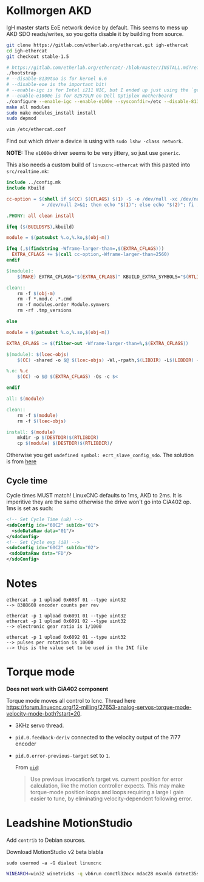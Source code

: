 # Kollmorgen AKD

IgH master starts EoE network device by default. This seems to mess up AKD SDO reads/writes, so you gotta disable it by building from source.

```bash
git clone https://gitlab.com/etherlab.org/ethercat.git igh-ethercat
cd igh-ethercat
git checkout stable-1.5

# https://gitlab.com/etherlab.org/ethercat/-/blob/master/INSTALL.md?ref_type=heads
./bootstrap
# --disable-8139too is for kernel 6.6
# --disable-eoe is the important bit!
# --enable-igc is for Intel i211 NIC, but I ended up just using the `generic` driver anyway
# --enable-e1000e is for 82579LM on Dell Optiplex motherboard
./configure --enable-igc --enable-e100e --sysconfdir=/etc --disable-8139too --disable-eoe
make all modules
sudo make modules_install install
sudo depmod

vim /etc/ethercat.conf
```

Find out which driver a device is using with `sudo lshw -class network`. 

**NOTE:** The `e1000e` driver seems to be very jittery, so just use `generic`.

This also needs a custom build of `linuxcnc-ethercat` with this pasted into `src/realtime.mk`:

```makefile
include ../config.mk
include Kbuild

cc-option = $(shell if $(CC) $(CFLAGS) $(1) -S -o /dev/null -xc /dev/null \
             > /dev/null 2>&1; then echo "$(1)"; else echo "$(2)"; fi ;)

.PHONY: all clean install

ifeq ($(BUILDSYS),kbuild)

module = $(patsubst %.o,%.ko,$(obj-m))

ifeq (,$(findstring -Wframe-larger-than=,$(EXTRA_CFLAGS)))
  EXTRA_CFLAGS += $(call cc-option,-Wframe-larger-than=2560)
endif

$(module):
	$(MAKE) EXTRA_CFLAGS="$(EXTRA_CFLAGS)" KBUILD_EXTRA_SYMBOLS="$(RTLIBDIR)/Module.symvers $(RTAIDIR)/modules/ethercat/Module.symvers" -C $(KERNELDIR) SUBDIRS=`pwd` CC=$(CC) V=0 modules

clean::
	rm -f $(obj-m)
	rm -f *.mod.c .*.cmd
	rm -f modules.order Module.symvers
	rm -rf .tmp_versions

else

module = $(patsubst %.o,%.so,$(obj-m))

EXTRA_CFLAGS := $(filter-out -Wframe-larger-than=%,$(EXTRA_CFLAGS))

$(module): $(lcec-objs)
	$(CC) -shared -o $@ $(lcec-objs) -Wl,-rpath,$(LIBDIR) -L$(LIBDIR) -llinuxcnchal -lethercat -lrt

%.o: %.c
	$(CC) -o $@ $(EXTRA_CFLAGS) -Os -c $<

endif

all: $(module)

clean::
	rm -f $(module)
	rm -f $(lcec-objs)

install: $(module)
	mkdir -p $(DESTDIR)$(RTLIBDIR)
	cp $(module) $(DESTDIR)$(RTLIBDIR)/
```

Otherwise you get `undefined symbol: ecrt_slave_config_sdo`. The solution is from [here](https://www.forum.linuxcnc.org/9-installing-linuxcnc/41983-linuxcnc-ethercat-undefined-symbol-ecrt-slave-config-sdo#203252)

## Cycle time

Cycle times MUST match! LinuxCNC defaults to 1ms, AKD to 2ms. It is imperitive they are the same otherwise the drive won't go into CiA402 op. 1ms is set as such:

```xml
<!-- Set Cycle Time (u8) -->
<sdoConfig idx="60C2" subIdx="01">
  <sdoDataRaw data="01"/>
</sdoConfig>
<!-- Set Cycle exp (i8) -->
<sdoConfig idx="60C2" subIdx="02">
 <sdoDataRaw data="FD"/>
</sdoConfig>
```

# Notes 

```
ethercat -p 1 upload 0x608f 01 --type uint32
--> 8388608 encoder counts per rev

ethercat -p 1 upload 0x6091 01 --type uint32
ethercat -p 1 upload 0x6091 02 --type uint32
--> electronic gear ratio is 1/1000

ethercat -p 1 upload 0x6092 01 --type uint32
--> pulses per rotation is 10000
--> this is the value set to be used in the INI file
```

# Torque mode

**Does not work with CiA402 component**

Torque mode moves all control to lcnc. Thread here <https://forum.linuxcnc.org/12-milling/27653-analog-servos-torque-mode-velocity-mode-both?start=20>.

- 3KHz servo thread.
- `pid.0.feedback-deriv` connected to the velocity output of the 7i77 encoder
- `pid.0.error-previous-target` set to `1`.

	From [`pid`](http://linuxcnc.org/docs/html/man/man9/pid.9.html):

	> Use previous invocation’s target vs. current position for error calculation, like the motion controller expects. This may make torque-mode position loops and loops requiring a large I gain easier to tune, by eliminating velocity-dependent following error.

# Leadshine MotionStudio

Add `contrib` to Debian sources.

Download MotionStudio v2 beta blabla

`sudo usermod -a -G dialout linuxcnc`

```bash
WINEARCH=win32 winetricks -q vb6run comctl32ocx mdac28 msxml6 dotnet35sp1 dsdmo jet40 dotnet20sp2
```

